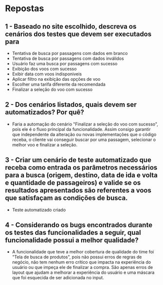 # Repostas

## 1 - Baseado no site escolhido, descreva os cenários dos testes que devem ser executados para

* Tentativa de busca por passagens com dados em branco
* Tentativa de busca por passagens com dados inválidos
* Usuário faz uma busca por passagens com sucesso
* Exibição dos voos com sucesso
* Exibir data com voos indisponiveis
* Aplicar filtro na exibição das opções de voo
* Escolher uma tarifa diferente da recomendada
* Finalizar a seleção do voo com sucesso

## 2 - Dos cenários listados, quais devem ser automatizados? Por quê?

* Faria a automação do cenário "Finalizar a seleção do voo com sucesso", pois ele é o fluxo principal da funcionalidade. Assim consigo garantir que independente da alteração ou novas implementações que o código receba, o cliente vai conseguir buscar por uma passagem, selecionar o melhor voo e finalizar a seleção.

## 3 - Criar um cenário de teste automatizado que receba como entrada os parâmetros necessários para a busca (origem, destino, data de ida e volta e quantidade de passageiros) e valide se os resultados apresentados são referentes a voos que satisfaçam as condições de busca.

* Teste automatizado criado

## 4 - Considerando os bugs encontrados durante os testes das funcionalidades a seguir, qual funcionalidade possui a melhor qualidade?

* A funcionalidade que teve a melhor cobertura de qualidade do time foi "Tela de busca de produtos", pois não possui erros de regras de negócio, não tem nenhum erro crítico que impacta na experiência do usuário ou que impeça ele de finalizar a compra. São apenas erros de layout que ajudam a melhorar a experiência do usuário e uma máscara que foi esquecida de ser adicionada no input.
